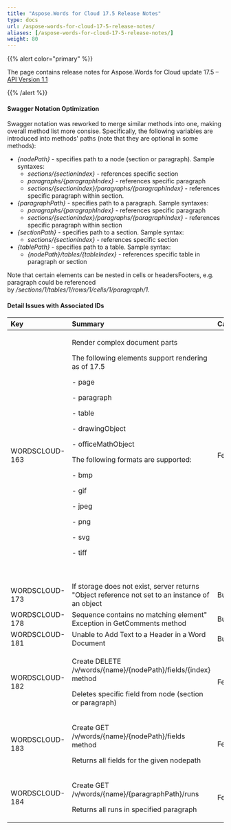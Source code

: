 ```yaml
---
title: "Aspose.Words for Cloud 17.5 Release Notes"
type: docs
url: /aspose-words-for-cloud-17-5-release-notes/
aliases: [/aspose-words-for-cloud-17-5-release-notes/]
weight: 80
---
```


{{% alert color="primary" %}} 

The page contains release notes for Aspose.Words for Cloud update 17.5 – [API Version 1.1](http://api.aspose.com/v1.1/swagger/ui/index)

{{% /alert %}} 
#### Swagger Notation Optimization
Swagger notation was reworked to merge similar methods into one, making overall method list more consise. Specifically, the following variables are introduced into methods' paths (note that they are optional in some methods):

- *\{nodePath\}* - specifies path to a node (section or paragraph). Sample syntaxes:
  - *sections/\{sectionIndex\}* - references specific section
  - *paragraphs/\{paragraphIndex\}* - references specific paragraph
  - *sections/\{sectionIndex\}/paragraphs/\{paragraphIndex\}* - references specific paragraph within section.
- *\{paragraphPath\}* - specifies path to a paragraph. Sample syntaxes:
  - *paragraphs/\{paragraphIndex\}* - references specific paragraph
  - *sections/\{sectionIndex\}/paragraphs/\{paragraphIndex\}* - references specific paragraph within section
- *\{sectionPath\}* - specifies path to a section. Sample syntax:
  - *sections/\{sectionIndex\}* - references specific section
- *\{tablePath\}* - specifies path to a table. Sample syntax:
  - *\{nodePath\}/tables/\{tableIndex\}* - references specific table in paragraph or section

Note that certain elements can be nested in cells or headersFooters, e.g. paragraph could be referenced by */sections/1/tables/1/rows/1/cells/1/paragraph/1*.
#### Detail Issues with Associated IDs

|Key|Summary|Category|
| :- | :- | :- |
|WORDSCLOUD-163|<p>Render complex document parts</p><p>The following elements support rendering as of 17.5</p><p>- page</p><p>- paragraph</p><p>- table</p><p>- drawingObject</p><p>- officeMathObject</p><p>The following formats are supported:</p><p>- bmp</p><p>- gif</p><p>- jpeg</p><p>- png</p><p>- svg</p><p>- tiff</p><p> </p>|Feature|
|WORDSCLOUD-173|If storage does not exist, server returns "Object reference not set to an instance of an object|Bug|
|WORDSCLOUD-178|Sequence contains no matching element" Exception in GetComments method|Bug|
|WORDSCLOUD-181|Unable to Add Text to a Header in a Word Document|Bug|
|WORDSCLOUD-182 |<p>Create DELETE /v/words/{name}/{nodePath}/fields/{index} method</p><p>Deletes specific field from node (section or paragraph)</p>|Feature|
|WORDSCLOUD-183 |<p>Create GET /v/words/{name}/{nodePath}/fields method</p><p>Returns all fields for the given nodepath</p>|Feature|
|WORDSCLOUD-184|<p>Create GET /v/words/{name}/{paragraphPath}/runs</p><p>Returns all runs in specified paragraph</p>|Feature|

